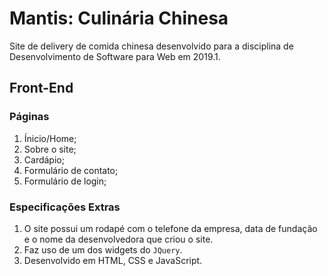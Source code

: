 # Mantis: Culinária Chinesa

Site de delivery de comida chinesa desenvolvido para a disciplina de Desenvolvimento de Software para Web em 2019.1.

## Front-End

### Páginas

1. Ínicio/Home;
2. Sobre o site;
3. Cardápio;
4. Formulário de contato;
5. Formulário de login;

### Especificações Extras

1. O site possui um rodapé com o telefone da empresa, data de fundação e o nome da desenvolvedora que criou o site.
2. Faz uso de um dos widgets do ```JQuery```.
3. Desenvolvido em HTML, CSS e JavaScript.
